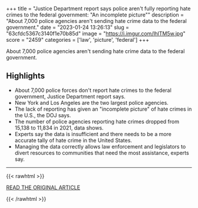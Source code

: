 +++
title = "Justice Department report says police aren't fully reporting hate crimes to the federal government: \"An incomplete picture\""
description = "About 7,000 police agencies aren't sending hate crime data to the federal government."
date = "2023-01-24 13:26:13"
slug = "63cfdc5367c3140f1e70b85d"
image = "https://i.imgur.com/lhlTM5w.jpg"
score = "2459"
categories = ['law', 'picture', 'federal']
+++

About 7,000 police agencies aren't sending hate crime data to the federal government.

## Highlights

- About 7,000 police forces don't report hate crimes to the federal government, Justice Department report says.
- New York and Los Angeles are the two largest police agencies.
- The lack of reporting has given an "incomplete picture" of hate crimes in the U.S., the DOJ says.
- The number of police agencies reporting hate crimes dropped from 15,138 to 11,834 in 2021, data shows.
- Experts say the data is insufficient and there needs to be a more accurate tally of hate crime in the United States.
- Managing the data correctly allows law enforcement and legislators to divert resources to communities that need the most assistance, experts say.

---

{{< rawhtml >}}
  <p class="article-category">
    <a target="_blank" href="https://www.cbsnews.com/news/police-reporting-hate-crimes-says-justice-department-report/">READ THE ORIGINAL ARTICLE</a>
  </p>
{{< /rawhtml >}}
